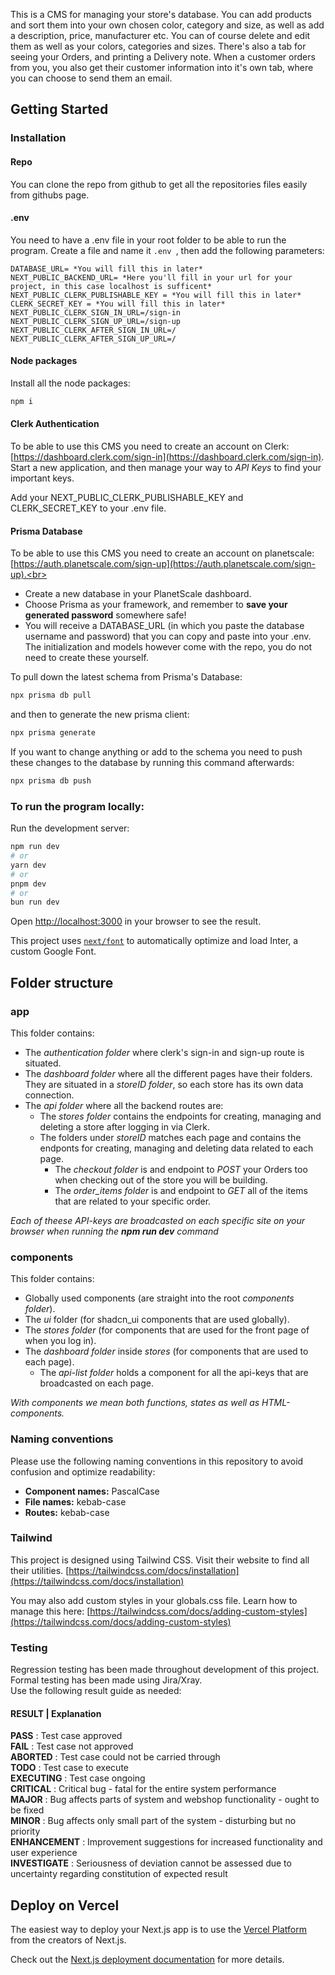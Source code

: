 This is a CMS for managing your store's database.
You can add products and sort them into your own chosen color, category and size, as well as add a description, price, manufacturer etc. You can of course delete and edit them as well as your colors, categories and sizes.
There's also a tab for seeing your Orders, and printing a Delivery note. When a customer orders from you, you also get their customer information into it's own tab, where you can choose to send them an email.

## Getting Started

### Installation

#### Repo

You can clone the repo from github to get all the repositories files easily from githubs page.

#### .env

You need to have a .env file in your root folder to be able to run the program. Create a file and name it `.env `, then add the following parameters:

```
DATABASE_URL= *You will fill this in later*
NEXT_PUBLIC_BACKEND_URL= *Here you'll fill in your url for your project, in this case localhost is sufficent*
NEXT_PUBLIC_CLERK_PUBLISHABLE_KEY = *You will fill this in later*
CLERK_SECRET_KEY = *You will fill this in later*
NEXT_PUBLIC_CLERK_SIGN_IN_URL=/sign-in
NEXT_PUBLIC_CLERK_SIGN_UP_URL=/sign-up
NEXT_PUBLIC_CLERK_AFTER_SIGN_IN_URL=/
NEXT_PUBLIC_CLERK_AFTER_SIGN_UP_URL=/
```

#### Node packages

Install all the node packages:

```bash
npm i
```

#### Clerk Authentication

To be able to use this CMS you need to create an account on Clerk: [https://dashboard.clerk.com/sign-in](https://dashboard.clerk.com/sign-in). Start a new application, and then manage your way to _API Keys_ to find your important keys.

Add your NEXT_PUBLIC_CLERK_PUBLISHABLE_KEY and CLERK_SECRET_KEY to your .env file.

#### Prisma Database

To be able to use this CMS you need to create an account on planetscale: [https://auth.planetscale.com/sign-up](https://auth.planetscale.com/sign-up).<br>

- Create a new database in your PlanetScale dashboard. <br>
- Choose Prisma as your framework, and remember to **save your generated password** somewhere safe!<br>
- You will receive a DATABASE_URL (in which you paste the database username and password) that you can copy and paste into your .env. <br>
  The initialization and models however come with the repo, you do not need to create these yourself.

To pull down the latest schema from Prisma's Database:

```bash
npx prisma db pull
```

and then to generate the new prisma client:

```bash
npx prisma generate
```

If you want to change anything or add to the schema you need to push these changes to the database by running this command afterwards:

```bash
npx prisma db push
```

### To run the program locally:

Run the development server:

```bash
npm run dev
# or
yarn dev
# or
pnpm dev
# or
bun run dev
```

Open [http://localhost:3000](http://localhost:3000) in your browser to see the result.

This project uses [`next/font`](https://nextjs.org/docs/basic-features/font-optimization) to automatically optimize and load Inter, a custom Google Font.

## Folder structure

### app

This folder contains:

- The _authentication folder_ where clerk's sign-in and sign-up route is situated.
- The _dashboard folder_ where all the different pages have their folders. They are situated in a _storeID folder_, so each store has its own data connection.
- The _api folder_ where all the backend routes are:<br>
  - The _stores folder_ contains the endpoints for creating, managing and deleting a store after logging in via Clerk. <br>
  - The folders under _storeID_ matches each page and contains the endponts for creating, managing and deleting data related to each page. <br>
    - The _checkout folder_ is and endpoint to _POST_ your Orders too when checking out of the store you will be building.<br>
    - The _order_items folder_ is and endpoint to _GET_ all of the items that are related to your specific order.

_Each of theese API-keys are broadcasted on each specific site on your browser when running the **npm run dev** command_

### components

This folder contains:

- Globally used components (are straight into the root _components folder_).
- The _ui_ folder (for shadcn_ui components that are used globally).
- The _stores folder_ (for components that are used for the front page of when you log in).
- The _dashboard folder_ inside _stores_ (for components that are used to each page). <br>
  - The _api-list folder_ holds a component for all the api-keys that are broadcasted on each page.

_With *components* we mean both functions, states as well as HTML-components._

### Naming conventions

Please use the following naming conventions in this repository to avoid confusion and optimize readability: <br>

- **Component names:** PascalCase <br>
- **File names:** kebab-case <br>
- **Routes:** kebab-case <br>

### Tailwind

This project is designed using Tailwind CSS.
Visit their website to find all their utilities.
[https://tailwindcss.com/docs/installation](https://tailwindcss.com/docs/installation)

You may also add custom styles in your globals.css file. Learn how to manage this here:
[https://tailwindcss.com/docs/adding-custom-styles](https://tailwindcss.com/docs/adding-custom-styles)

### Testing

Regression testing has been made throughout development of this project.<br>
Formal testing has been made using Jira/Xray.<br>
Use the following result guide as needed:

#### RESULT | Explanation

**PASS** : Test case approved<br>
**FAIL** : Test case not approved<br>
**ABORTED** : Test case could not be carried through<br>
**TODO** : Test case to execute<br>
**EXECUTING** : Test case ongoing<br>
**CRITICAL** : Critical bug - fatal for the entire system performance<br>
**MAJOR** : Bug affects parts of system and webshop functionality - ought to be fixed<br>
**MINOR** : Bug affects only small part of the system - disturbing but no priority<br>
**ENHANCEMENT** : Improvement suggestions for increased functionality and user experience<br>
**INVESTIGATE** : Seriousness of deviation cannot be assessed due to uncertainty regarding constitution of expected result

## Deploy on Vercel

The easiest way to deploy your Next.js app is to use the [Vercel Platform](https://vercel.com/new?utm_medium=default-template&filter=next.js&utm_source=create-next-app&utm_campaign=create-next-app-readme) from the creators of Next.js.

Check out the [Next.js deployment documentation](https://nextjs.org/docs/deployment) for more details.
